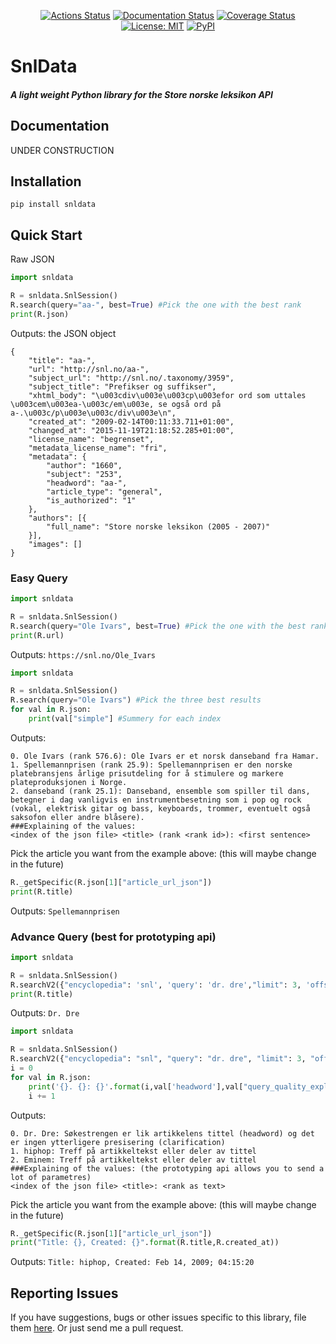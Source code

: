 
<p align="center">
<a href="https://github.com/psf/snldata/actions"><img alt="Actions Status" src="https://github.com/psf/snldata/workflows/Test/badge.svg"></a>
<a href="https://snldata.readthedocs.io/en/latest/?badge=latest"><img alt="Documentation Status" src="https://readthedocs.org/projects/snldata/badge/?version=latest"></a>
<a href="https://coveralls.io/github/psf/snldata?branch=master"><img alt="Coverage Status" src="https://coveralls.io/repos/github/psf/snldata/badge.svg?branch=master"></a>
<a href="https://github.com/DiFronzo/SnlData/blob/master/LICENSE"><img alt="License: MIT" src="https://snldata.readthedocs.io/en/latest/_static/license.svg"></a>
<a href="https://pypi.org/project/snldata/"><img alt="PyPI" src="https://img.shields.io/pypi/v/snldata"></a>
</p>

# SnlData

##### A light weight Python library for the Store norske leksikon API

## Documentation

UNDER CONSTRUCTION

## Installation

    pip install snldata

## Quick Start
Raw JSON
```python
import snldata

R = snldata.SnlSession()
R.search(query="aa-", best=True) #Pick the one with the best rank
print(R.json)

```
Outputs: the JSON object
```
{
	"title": "aa-",
	"url": "http://snl.no/aa-",
	"subject_url": "http://snl.no/.taxonomy/3959",
	"subject_title": "Prefikser og suffikser",
	"xhtml_body": "\u003cdiv\u003e\u003cp\u003efor ord som uttales \u003cem\u003ea-\u003c/em\u003e, se også ord på a-.\u003c/p\u003e\u003c/div\u003e\n",
	"created_at": "2009-02-14T00:11:33.711+01:00",
	"changed_at": "2015-11-19T21:18:52.285+01:00",
	"license_name": "begrenset",
	"metadata_license_name": "fri",
	"metadata": {
		"author": "1660",
		"subject": "253",
		"headword": "aa-",
		"article_type": "general",
		"is_authorized": "1"
	},
	"authors": [{
		"full_name": "Store norske leksikon (2005 - 2007)"
	}],
	"images": []
}
```
### Easy Query
```python
import snldata

R = snldata.SnlSession()
R.search(query="Ole Ivars", best=True) #Pick the one with the best rank
print(R.url)

```
Outputs: `https://snl.no/Ole_Ivars`

```python
import snldata

R = snldata.SnlSession()
R.search(query="Ole Ivars") #Pick the three best results
for val in R.json:
    print(val["simple"] #Summery for each index

```
Outputs: 
```
0. Ole Ivars (rank 576.6): Ole Ivars er et norsk danseband fra Hamar.
1. Spellemannprisen (rank 25.9): Spellemannprisen er den norske platebransjens årlige prisutdeling for å stimulere og markere plateproduksjonen i Norge.
2. danseband (rank 25.1): Danseband, ensemble som spiller til dans, betegner i dag vanligvis en instrumentbesetning som i pop og rock (vokal, elektrisk gitar og bass, keyboards, trommer, eventuelt også saksofon eller andre blåsere).
###Explaining of the values:
<index of the json file> <title> (rank <rank id>): <first sentence>
```
Pick the article you want from the example above: (this will maybe change in the future)
```python
R._getSpecific(R.json[1]["article_url_json"])
print(R.title)
```
Outputs: `Spellemannprisen`

### Advance Query (best for prototyping api)
```python
import snldata

R = snldata.SnlSession()
R.searchV2({"encyclopedia": 'snl', 'query': 'dr. dre',"limit": 3, 'offset': 0 }, zone="prototyping", best=True)
print(R.title)

```
Outputs: `Dr. Dre`

```python
import snldata

R = snldata.SnlSession()
R.searchV2({"encyclopedia": "snl", "query": "dr. dre", "limit": 3, "offset": 0 }, zone="prototyping")
i = 0
for val in R.json:
    print('{}. {}: {}'.format(i,val['headword'],val["query_quality_explain"]))
    i += 1

```
Outputs:
```
0. Dr. Dre: Søkestrengen er lik artikkelens tittel (headword) og det er ingen ytterligere presisering (clarification)
1. hiphop: Treff på artikkeltekst eller deler av tittel
2. Eminem: Treff på artikkeltekst eller deler av tittel
###Explaining of the values: (the prototyping api allows you to send a lot of parametres)
<index of the json file> <title>: <rank as text>
```
Pick the article you want from the example above: (this will maybe change in the future)
```python
R._getSpecific(R.json[1]["article_url_json"])
print("Title: {}, Created: {}".format(R.title,R.created_at))
```
Outputs: `Title: hiphop, Created: Feb 14, 2009; 04:15:20`

## Reporting Issues

If you have suggestions, bugs or other issues specific to this library, file them [here](https://github.com/DiFronzo/SnlData/issues). Or just send me a pull request.
